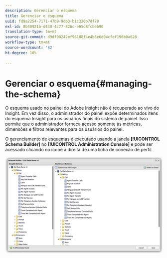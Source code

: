 ```yaml
---
description: Gerenciar o esquema
title: Gerenciar o esquema
uuid: fd9a2254-7171-47b9-9db3-b1c320b7df78
exl-id: 8b40921b-d430-4c77-826c-e65d8fcbeb90
translation-type: tm+mt
source-git-commit: d9df90242ef96188f4e4b5e6d04cfef196b0a628
workflow-type: tm+mt
source-wordcount: '82'
ht-degree: 10%

---
```


# Gerenciar o esquema{#managing-the-schema}

O esquema usado no painel do Adobe Insight não é recuperado ao vivo do Insight. Em vez disso, o administrador do painel expõe determinados itens do esquema Insight para os usuários finais do sistema de painel. Isso permite que o administrador forneça acesso somente às métricas, dimensões e filtros relevantes para os usuários do painel.

O gerenciamento de esquemas é executado usando a janela **[!UICONTROL Schema Builder]** no **[!UICONTROL Administration Console]** e pode ser acessado clicando no ícone à direita de uma linha de conexão de perfil.

![](assets/schema_builder.png)
